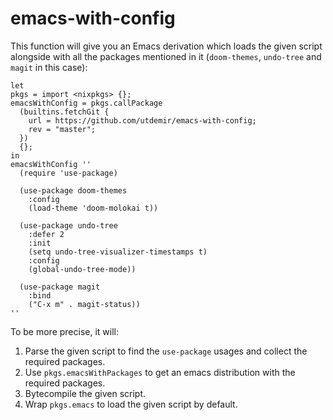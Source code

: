 # emacs-with-config

This function will give you an Emacs derivation which loads the given
script alongside with all the packages mentioned in it (`doom-themes`,
`undo-tree` and `magit` in this case):

```
let
pkgs = import <nixpkgs> {};
emacsWithConfig = pkgs.callPackage 
  (builtins.fetchGit {
    url = https://github.com/utdemir/emacs-with-config;
    rev = "master";
  })
  {};
in
emacsWithConfig ''
  (require 'use-package)

  (use-package doom-themes
    :config
    (load-theme 'doom-molokai t))

  (use-package undo-tree
    :defer 2
    :init
    (setq undo-tree-visualizer-timestamps t)
    :config
    (global-undo-tree-mode))

  (use-package magit
    :bind
    ("C-x m" . magit-status))
''
```

To be more precise, it will:

1. Parse the given script to find the `use-package` usages and collect
the required packages.
2. Use `pkgs.emacsWithPackages` to get an emacs distribution with 
the required packages.
3. Bytecompile the given script.
4. Wrap `pkgs.emacs` to load the given script by default.
